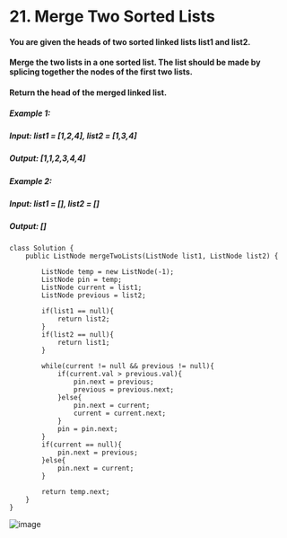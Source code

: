 # 21. Merge Two Sorted Lists

#### You are given the heads of two sorted linked lists list1 and list2.

#### Merge the two lists in a one sorted list. The list should be made by splicing together the nodes of the first two lists.

#### Return the head of the merged linked list.

##### Example 1: 
#####    Input: list1 = [1,2,4], list2 = [1,3,4]
#####    Output: [1,1,2,3,4,4]
##### Example 2: 
#####    Input: list1 = [], list2 = []
#####    Output: []

```
class Solution {
    public ListNode mergeTwoLists(ListNode list1, ListNode list2) {
        
        ListNode temp = new ListNode(-1);
        ListNode pin = temp;
        ListNode current = list1;
        ListNode previous = list2;
        
        if(list1 == null){
            return list2;
        }
        if(list2 == null){
            return list1;
        }
        
        while(current != null && previous != null){
            if(current.val > previous.val){
                pin.next = previous;
                previous = previous.next;
            }else{
                pin.next = current;
                current = current.next;
            }
            pin = pin.next;
        }
        if(current == null){
            pin.next = previous;
        }else{
            pin.next = current;
        }
        
        return temp.next;
    }
}
```

![image](https://user-images.githubusercontent.com/97871497/187979472-1b85a4e2-7d58-4ba3-af40-22171abde6d6.png)
